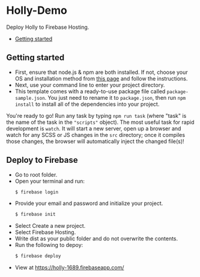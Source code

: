 # Holly-Demo

Deploy Holly to Firebase Hosting.

* [Getting started](#getting-started)

## Getting started
* First, ensure that node.js & npm are both installed. If not, choose your OS and installation method from [this page](https://nodejs.org/en/download/package-manager/) and follow the instructions.
* Next, use your command line to enter your project directory.
* This template comes with a ready-to-use package file called `package-sample.json`. You just need to rename it to `package.json`, then run `npm install` to install all of the dependencies into your project.

You're ready to go! Run any task by typing `npm run task` (where "task" is the name of the task in the `"scripts"` object). The most useful task for rapid development is `watch`. It will start a new server, open up a browser and watch for any SCSS or JS changes in the `src` directory; once it compiles those changes, the browser will automatically inject the changed file(s)!

## Deploy to Firebase
* Go to root folder.
* Open your terminal and run:
	```bash
	$ firebase login
* Provide your email and password and initialize your project.
	```bash
	$ firebase init
* Select Create a new project.
* Select Firebase Hosting.
* Write dist as your public folder and do not overwrite the contents.
* Run the following to depoy:
	```bash
	$ firebase deploy
* View at https://holly-1689.firebaseapp.com/